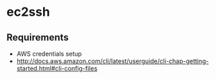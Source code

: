 # ec2ssh

## Requirements

* AWS credentials setup
* http://docs.aws.amazon.com/cli/latest/userguide/cli-chap-getting-started.html#cli-config-files
